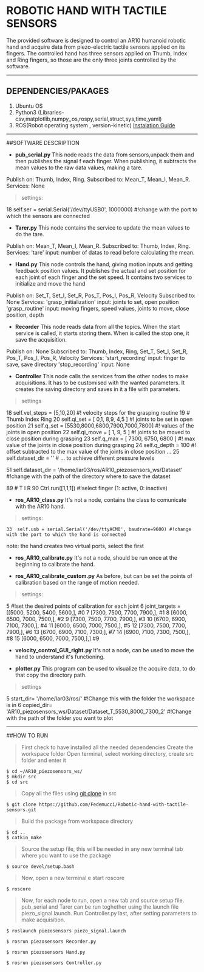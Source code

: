 # ROBOTIC HAND WITH TACTILE SENSORS 
The provided software is designed to control an AR10 humanoid robotic hand and acquire data from piezo-electric tactile sensors applied on its fingers.
The controlled hand has three sensors applied on Thumb, Index and Ring fingers, so those are the only three joints controlled by the software.


***
## DEPENDENCIES/PAKAGES
1. Ubuntu OS
2. Python3 (Libraries-csv,matplotlib,numpy,,os,rospy,serial,struct,sys,time,yaml)
3. ROS(Robot operating system , version-kinetic) [Instalation Guide](http://wiki.ros.org/ROS/Installation "ROS")


***
##SOFTWARE DESCRIPTION
* **pub_serial.py**
This node reads the data from sensors,unpack them and then publishes the signal f each finger.
When publishing, it subtracts the mean values to the raw data values, making a tare.

Publish on:	Thumb, Index, Ring.
Subscribed to:	Mean_T, Mean_I, Mean_R.
Services: None

> settings:

18	self.ser = serial.Serial('/dev/ttyUSB0', 1000000)	#!change with the port to which the sensors are connected


* **Tarer.py**
This node contains the service to update the mean values to do the tare.

Publish on:	Mean_T, Mean_I, Mean_R.
Subscribed to:	Thumb, Index, Ring.
Services: 	'tare' input: number of datas to read before calculating the mean.


* **Hand.py**
This node controls the hand, giving motion inputs and getting feedback position values. It publishes the actual and set position for each joint of each finger and the set speed. It contains two services to initialize and move the hand

Publish on:	Set_T, Set_I, Set_R, Pos_T, Pos_I, Pos_R, Velocity
Subscribed to:	None
Services:	'grasp_initialization'	input:	joints to set, open position
		'grasp_routine'		input:	moving fingers, speed values,
						joints to move, close position, depth

* **Recorder**
This node reads data from all the topics. When the start service is called, it starts storing them.
When is called the stop one, it save the acquisition.

Publish on:	None
Subscribed to:	Thumb, Index, Ring, Set_T, Set_I, Set_R, Pos_T, Pos_I, Pos_R, Velocity
Services:	'start_recording'	input: finger to save, save directory
		'stop_recording'	input: None

* **Controller**
This node calls the services from the other nodes to make acquisitions. It has to be customised with the wanted parameters. It creates the saving directory and saves in it a file with parameters.

> settings

18	self.vel_steps = [5,10,20]	#! velocity steps for the grasping routine 
19	#                 Thumb     Index     Ring
20      self.qi_set =  [   0,1,      8,9,      4,5   ]	#! joints to be set in open position
21      self.q_set =   [5530,8000,6800,7900,7000,7800]	#! values of the joints in open position
22      self.qi_move = [    1,        9,        5    ]	#! joints to be moved to close position during grasping
23      self.q_max =   [   7300,     6750,     6800  ]	#! max value of the joints in close position during grasping
24      self.q_depth = 100                            	#! offset subtracted to the max value of the joints in close position ...
25      self.dataset_dir = ''                         	# ... to achieve different pressure levels

51	self.dataset_dir = '/home/lar03/ros/AR10_piezosensors_ws/Dataset'	#!change with the path of the directory where to save the dataset

89	#         T I R
90	Ctrl.run([1,1,1])	#!select finger (1: active, 0: inactive)

* **ros_AR10_class.py**
It's not a node, contains the class to comunicate with the AR10 hand.
> settings:
```
33	self.usb = serial.Serial('/dev/ttyACM0', baudrate=9600)	#!change with the port to which the hand is connected
```
note: the hand creates two virtual ports, select the first

* **ros_AR10_calibrate.py**
It's not a node, should be run once at the beginning to calibrate the hand.

* **ros_AR10_calibrate_custom.py**
As before, but can be set the points of calibration based on the range of motion needed.

> settings:

 5	#!set the desired points of calibration for each joint
 6	joint_targets = [[5000, 5200, 5400, 5600,],  #0
 7	                 [7300, 7500, 7700, 7900,],  #1
 8      	         [6000, 6500, 7000, 7500,],  #2
 9      	         [7300, 7500, 7700, 7900,],  #3
10      	         [6700, 6900, 7100, 7300,],  #4
11      	         [6000, 6500, 7000, 7500,],  #5
12      	         [7300, 7500, 7700, 7900,],  #6
13      	         [6700, 6900, 7100, 7300,],  #7
14      	         [6900, 7100, 7300, 7500,],  #8
15      	         [6000, 6500, 7000, 7500,],] #9

* **velocity_control_GUI_right.py**
It's not a node, can be used to move the hand to understand it's functioning.

* **plotter.py**
This program can be used to visualize the acquire data, to do that copy the directory path.

> settings

5	start_dir= '/home/lar03/ros/'     #!Change this with the folder the workspace is in
6	copied_dir= 'AR10_piezosensors_ws/Dataset/Dataset_T_5530_8000_7300_2'  #!Change with the path of the folder you want to plot


***
##HOW TO RUN
> First check to have installed all the needed dependencies
> Create the workspace folder 
> Open terminal, select working directory, create src folder and enter it
```
$ cd ~/AR10_piezosensors_ws/
$ mkdir src
$ cd src
```
> Copy all the files using [git clone](https://github.com/Fedemucci/Robotic-hand-with-tactile-sensors.git) in src
``` 
$ git clone https://github.com/Fedemucci/Robotic-hand-with-tactile-sensors.git
```
> Build the package from workspace directory
```
$ cd ..
$ catkin_make
```
> Source the setup file, this will be needed in any new terminal tab where you want to use the package
```
$ source devel/setup.bash
```
> Now, open a new terminal e start roscore
```
$ roscore
```
> Now, for each node to run, open a new tab and source setup file.
> pub_serial and Tarer can be run toghether using the launch file piezo_signal.launch.
> Run Controller.py last, after setting parameters to make acquisition.
```
$ roslaunch piezosensors piezo_signal.launch
```
```
$ rosrun piezosensors Recorder.py
```
```
$ rosrun piezosensors Hand.py
```
```
$ rosrun piezosensors Controller.py
```


